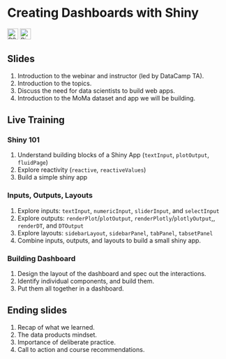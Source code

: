 # Creating Dashboards with Shiny

<!-- Badges: Start -->
<a href="https://rstudio.cloud/project/1402758" target="_blank"><img src="https://rstudio.cloud/94539adfa2edf8d33c806f481bae6b36.svg" alt="RStudio Cloud" height="25"></a>
<a href="https://mybinder.org/v2/gh/ramnathv/live-webinar-shiny/master?urlpath=rstudio" target="_blank"><img src="https://mybinder.org/badge_logo.svg" alt="Binder" height="25"></a>
<!-- Badges: End -->


## Slides

1. Introduction to the webinar and instructor (led by DataCamp TA).
2. Introduction to the topics.
3. Discuss the need for data scientists to build web apps.
4. Introduction to the MoMa dataset and app we will be building.

## Live Training

### Shiny 101

1. Understand building blocks of a Shiny App (`textInput`, `plotOutput`, `fluidPage`)
2. Explore reactivity (`reactive`, `reactiveValues`)
3. Build a simple shiny app

### Inputs, Outputs, Layouts

1. Explore inputs: `textInput`, `numericInput`, `sliderInput`, and `selectInput`
2. Explore outputs:  `renderPlot`/`plotOutput`, `renderPlotly`/`plotlyOutput`,, `renderDT`,  and `DTOutput`
3. Explore layouts: `sidebarLayout`, `sidebarPanel`, `tabPanel`, `tabsetPanel`
4. Combine inputs, outputs, and layouts to build a small shiny app.


### Building Dashboard

1. Design the layout of the dashboard and spec out the interactions.
2. Identify individual components, and build them.
3. Put them all together in a dashboard.

## Ending slides

1. Recap of what we learned.
2. The data products mindset.
3. Importance of deliberate practice.
4. Call to action and course recommendations.


